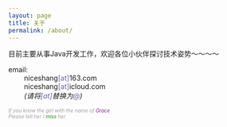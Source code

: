 ```yaml
---
layout: page
title: 关于
permalink: /about/
---     
```


目前主要从事Java开发工作，欢迎各位小伙伴探讨技术姿势～～～～   
      

email:            
&nbsp;&nbsp;&nbsp;&nbsp;&nbsp;&nbsp;&nbsp;&nbsp;niceshang<span style="color:#669">[at]</span>163.com        
&nbsp;&nbsp;&nbsp;&nbsp;&nbsp;&nbsp;&nbsp;&nbsp;niceshang<span style="color:#669">[at]</span>icloud.com         
&nbsp;&nbsp;&nbsp;&nbsp;&nbsp;&nbsp;&nbsp;&nbsp;*(请将<span style="color:#669">[at]</span>替换为<span style="color:#669">@</span>)*    

*<span style="color:#9f9f9f;font-size:10px">If you know the girl with the name of </span><span style="color:#828;font-size:10px">Grace</span>*    
*<span style="color:#9f9f9f;font-size:10px">Please tell her I <span style="color:#282">miss</span> her</span>*

